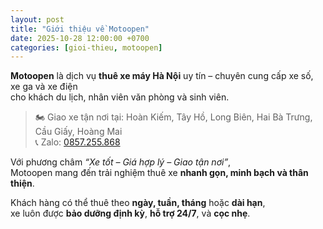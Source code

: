 ```yaml
---
layout: post
title: "Giới thiệu về Motoopen"
date: 2025-10-28 12:00:00 +0700
categories: [gioi-thieu, motoopen]
---
```


**Motoopen** là dịch vụ **thuê xe máy Hà Nội** uy tín – chuyên cung cấp xe số, xe ga và xe điện  
cho khách du lịch, nhân viên văn phòng và sinh viên.

> 🏍️ Giao xe tận nơi tại: Hoàn Kiếm, Tây Hồ, Long Biên, Hai Bà Trưng, Cầu Giấy, Hoàng Mai  
> 📞 Zalo: [0857.255.868](https://zalo.me/0857255868)

Với phương châm _“Xe tốt – Giá hợp lý – Giao tận nơi”_,  
Motoopen mang đến trải nghiệm thuê xe **nhanh gọn, minh bạch và thân thiện**.

Khách hàng có thể thuê theo **ngày, tuần, tháng** hoặc **dài hạn**,  
xe luôn được **bảo dưỡng định kỳ**, **hỗ trợ 24/7**, và **cọc nhẹ**.
